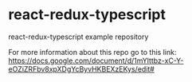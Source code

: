 # react-redux-typescript
react-redux-typescript example repository

For more information about this repo go to this link:
https://docs.google.com/document/d/1mYlttbz-xC-Y-eOZiZRFbv8xpXDgYcByvHKBEXzEKys/edit#
